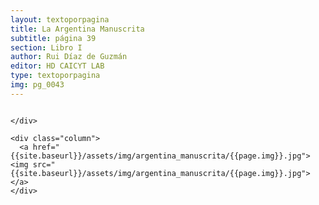 ```yaml
---
layout: textoporpagina
title: La Argentina Manuscrita
subtitle: página 39
section: Libro I
author: Rui Díaz de Guzmán
editor: HD CAICYT LAB
type: textoporpagina
img: pg_0043
---
```


<div class="row">
    <div class="column">


    </div>

    <div class="column">
      <a href="{{site.baseurl}}/assets/img/argentina_manuscrita/{{page.img}}.jpg"><img src="{{site.baseurl}}/assets/img/argentina_manuscrita/{{page.img}}.jpg"></a>
    </div>
</div>